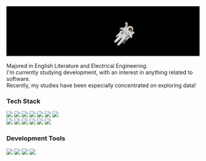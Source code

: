 
<!--
**eclipse25/eclipse25** is a ✨ _special_ ✨ repository because its `README.md` (this file) appears on your GitHub profile.

Here are some ideas to get you started:

- 🔭 I’m currently working on ...
- 🌱 I’m currently learning ...
- 👯 I’m looking to collaborate on ...
- 🤔 I’m looking for help with ...
- 💬 Ask me about ...
- 📫 How to reach me: ...
- 😄 Pronouns: ...
- ⚡ Fun fact: ...
-->

<img src="https://github.com/eclipse25/eclipse25.github.io/blob/main/assets/img/spacewalk.jpg" alt="spacewalk">

Majored in English Literature and Electrical Engineering.<br>
I'm currently studying development, with an interest in anything related to software.<br>
Recently, my studies have been especially concentrated on exploring data!

<h3>Tech Stack</h3>
<div>
  <img src="https://img.shields.io/badge/Python-3776AB?style=flat&logo=Python&logoColor=white">
  <img src="https://img.shields.io/badge/C-A8B9CC?style=flat&logo=c&logoColor=white">
  <img src="https://img.shields.io/badge/HTML5-E34F26?style=flat&logo=html5&logoColor=white">
  <img src="https://img.shields.io/badge/CSS3-1572B6?style=flat&logo=css3&logoColor=white">
  <img src="https://img.shields.io/badge/javascript-F7DF1E?style=flat&logo=javascript&logoColor=black">
  <img src="https://img.shields.io/badge/Flutter-02569B?style=flat&logo=flutter&logoColor=white">
  <img src="https://img.shields.io/badge/Django-092E20?style=flat&logo=django&logoColor=white">
</div>
<div>
  <img src="https://img.shields.io/badge/MySQL-4479A1?style=flat&logo=MySQL&logoColor=white">
  <img src="https://img.shields.io/badge/Docker-2496ED?style=flat&logo=docker&logoColor=white">
  <img src="https://img.shields.io/badge/Airflow-017CEE?style=flat&logo=apacheairflow&logoColor=white">
  <!--  <img src="https://img.shields.io/badge/Spark-E25A1C?style=flat&logo=apachespark&logoColor=white">-->
  <!--  <img src="https://img.shields.io/badge/Kafka-231F20?style=flat&logo=apachekafka&logoColor=white">-->
  <img src="https://img.shields.io/badge/AWS S3-569A31?style=flat&logo=amazons3&logoColor=white">
  <img src="https://img.shields.io/badge/AWS Redshift-8C4FFF?style=flat&logo=amazonredshift&logoColor=white">
  <img src="https://img.shields.io/badge/Firebase-FFCA28?style=flat&logo=firebase&logoColor=white">
</div>
<div></div>

<h3>Development Tools</h3>
<div>
  <img src="https://img.shields.io/badge/Windows-0078D4?style=flat&logo=windows11&logoColor=white">
  <img src="https://img.shields.io/badge/VSCode-007ACC?style=flat&logo=visualstudiocode&logoColor=white">
  <img src="https://img.shields.io/badge/Git-F05032?style=flat&logo=git&logoColor=white">
  <img src="https://img.shields.io/badge/Slack-4A154B?style=flat&logo=slack&logoColor=white">
</div>

